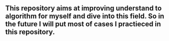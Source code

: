 This repository aims at improving understand to algorithm for myself and dive into this field. 
So in the future I will put most of cases I practieced in this repository.
-----------------------------------------------------------------------------------------------
